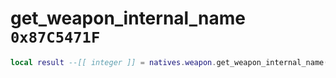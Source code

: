 # get_weapon_internal_name `0x87C5471F`

```lua
local result --[[ integer ]] = natives.weapon.get_weapon_internal_name(_weaponmodel --[[ number ]])
```